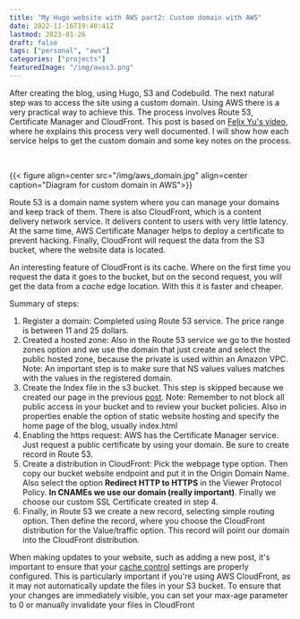 ```yaml
---
title: "My Hugo website with AWS part2: Custom domain with AWS"
date: 2022-11-16T19:40:41Z
lastmod: 2023-01-26
draft: false
tags: ["personal", "aws"]
categories: ["projects"]
featuredImage: "/img/awss3.png"
---
```


After creating the blog, using Hugo, S3 and Codebuild. 
The next natural step was to access the site using a custom domain.
Using AWS there is a very practical way to achieve this.
The process involves Route 53, Certificate Manager and CloudFront. 
This post is based on [Felix Yu's video](https://www.youtube.com/watch?v=kvlSep7m7Uk),
where he explains this process very well documented. 
I will show how each service helps to get the custom domain and some key notes on the process.

<br>

{{< figure align=center src="/img/aws_domain.jpg" align=center caption="Diagram for custom domain in AWS">}}


Route 53 is a domain name system where you can manage your domains and keep track of them.
There is also CloudFront, which is a content delivery network service.
It delivers content to users with very little latency. At the same time,
AWS Certificate Manager helps to deploy a certificate to prevent hacking.
Finally, CloudFront will request the data from the S3 bucket, where the website data is located.

An interesting feature of CloudFront is its cache.
Where on the first time you request the data it goes to the bucket,
but on the second request, you will get the data from a *cache* edge location.
With this it is faster and cheaper.

Summary of steps:
 1. Register a domain: Completed using Route 53 service. The price range is between 11 and 25 dollars.
 2. Created a hosted zone:
     Also in the Route 53 service we go to the hosted zones option and we use the domain that just create and select the public hosted zone, because the private is used within an Amazon VPC. 
     Note: An important step is to make sure that NS values values matches with the values in the registered domain.
 3. Create the Index file in the s3 bucket. This step is skipped because we created our page in the previous [post](https://mmolinablog.com/posts/hugoweb/).
	 Note: Remember to not block all public access in your bucket and to review your bucket policies.
     Also in properties enable the option of static website hosting and specify the home page of the blog, usually index.html
4. Enabling the https request:
	AWS has the Certificate Manager service. Just request a public certificate by using your domain. Be sure to create record in Route 53.
5. Create a distribution in CloudFront:
	Pick the webpage type option. Then copy our bucket website endpoint and put it in the Origin Domain Name. 
    Also select the option **Redirect HTTP to HTTPS** in the Viewer Protocol Policy. **In CNAMEs we use our domain (really important)**.
    Finally we choose our custom SSL Certificate created in step 4.
6. Finally, in Route 53 we create a new record, selecting simple routing option.
    Then define the record, where you choose the CloudFront distribution for the Value/traffic option. 
    This record will point our domain into the CloudFront distribution.

When making updates to your website, such as adding a new post,
it's important to ensure that your
[cache control](https://stackoverflow.com/questions/30154461/aws-cloudfront-not-updating-on-update-of-files-in-s3) 
settings are properly configured. 
This is particularly important if you're using AWS CloudFront,
as it may not automatically update the files in your S3 bucket.
To ensure that your changes are immediately visible,
you can set your max-age parameter to 0 or manually invalidate your files in CloudFront